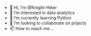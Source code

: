 - 👋 Hi, I’m @Knight-Hiker
- 👀 I’m interested in data analytics
- 🌱 I’m currently learning Python
- 💞️ I’m looking to collaborate on prijects
- 📫 How to reach me ...

<!---
Knight-Hiker/Knight-Hiker is a ✨ special ✨ repository because its `README.md` (this file) appears on your GitHub profile.
You can click the Preview link to take a look at your changes.
--->
